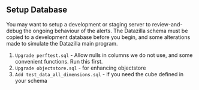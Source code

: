 Setup Database
--------------

You may want to setup a development or staging server to review-and-debug the ongoing behaviour of the alerts.  The Datazilla schema must be copied to a development database before you begin, and some alterations made to simulate the Datazilla main program.

  1. ```Upgrade perftest.sql``` - Allow nulls in columns we do not use, and some convenient functions. Run this first.
  2. ```Upgrade objectstore.sql``` - for enhancing objectstore
  3. ```Add test_data_all_dimensions.sql``` - if you need the cube defined in your schema

